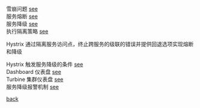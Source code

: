 雪崩问题 [see](1/1.md)  
服务熔断 [see](1/2.md)  
服务降级 [see](1/3.md)  
执行隔离策略 [see](1/5.md)  

Hystrix 通过隔离服务访问点，终止跨服务的级联的错误并提供回退选项实现熔断和降级  

Hystrix 触发服务降级的条件 [see](1/4.md)  
Dashboard 仪表盘 [see](1/6.md)  
Turbine 集群仪表盘 [see](1/7.md)  
服务降级报警机制 [see](1/8.md)  

[back](../4.md)  